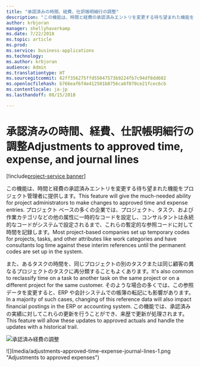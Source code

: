 ```yaml
---
title: "承認済みの時間、経費、仕訳帳明細行の調整"
description: "この機能は、時間と経費の承認済みエントリを変更する待ち望まれた機能をプロジェクト管理者に提供します。"
author: krbjoran
manager: shellyhaverkamp
ms.date: 7/22/2018
ms.topic: article
ms.prod: 
ms.service: business-applications
ms.technology: 
ms.author: krbjoran
audience: Admin
ms.translationtype: HT
ms.sourcegitcommit: 62ff356275ffd55047573b9224fb7c94df8dd602
ms.openlocfilehash: b766eaf6f4e412501b8756ca6f070ce21fcec6cb
ms.contentlocale: ja-jp
ms.lasthandoff: 08/15/2018

---
```

#  <a name="adjustments-to-approved-time-expense-and-journal-lines"></a><span data-ttu-id="6c13f-103">承認済みの時間、経費、仕訳帳明細行の調整</span><span class="sxs-lookup"><span data-stu-id="6c13f-103">Adjustments to approved time, expense, and journal lines</span></span> 

[!include[project-service banner](../../../includes/project-service.md)]




<span data-ttu-id="6c13f-104">この機能は、時間と経費の承認済みエントリを変更する待ち望まれた機能をプロジェクト管理者に提供します。</span><span class="sxs-lookup"><span data-stu-id="6c13f-104">This feature will give the much-needed ability for project administrators to make changes to approved time and expense entries.</span></span> <span data-ttu-id="6c13f-105">プロジェクト ベースの多くの企業では、プロジェクト、タスク、および作業カテゴリなどの他の属性に一時的なコードを設定し、コンサルタントは永続的なコードがシステムで設定されるまで、これらの暫定的な参照コードに対して時間を記録します。</span><span class="sxs-lookup"><span data-stu-id="6c13f-105">Most project-based companies set up temporary codes for projects, tasks, and other attributes like work categories and have consultants log time against these interim references until the permanent codes are set up in the system.</span></span> 

<span data-ttu-id="6c13f-106">また、あるタスクの時間を、同じプロジェクトの別のタスクまたは同じ顧客の異なるプロジェクトのタスクに再分類することもよくあります。</span><span class="sxs-lookup"><span data-stu-id="6c13f-106">It's also common to reclassify time on a task to another task on the same project or on a different project for the same customer.</span></span> <span data-ttu-id="6c13f-107">そのような場合の多くでは、この参照データを変更すると、ERP や会計システムでの帳簿の転記にも影響があります。</span><span class="sxs-lookup"><span data-stu-id="6c13f-107">In a majority of such cases, changing of this reference data will also impact financial postings in the ERP or accounting system.</span></span> <span data-ttu-id="6c13f-108">この機能では、承認済みの実績に対してこれらの更新を行うことができ、来歴で更新が処理されます。</span><span class="sxs-lookup"><span data-stu-id="6c13f-108">This feature will allow these updates to approved actuals and handle the updates with a historical trail.</span></span>

<span data-ttu-id="6c13f-109">![](media/adjustments-approved-time-expense-journal-lines-1.png "承認済み経費の調整")
<!-- Picture 2 --></span><span class="sxs-lookup"><span data-stu-id="6c13f-109">![](media/adjustments-approved-time-expense-journal-lines-1.png "Adjustments to approved expenses")
<!-- Picture 2 --></span></span>


